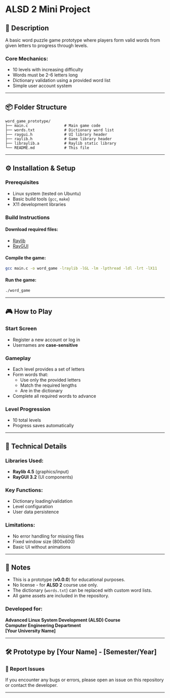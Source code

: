 # ALSD 2 Mini Project

## 📝 Description
A basic word puzzle game prototype where players form valid words from given letters to progress through levels.

### Core Mechanics:
- 10 levels with increasing difficulty
- Words must be 2-6 letters long
- Dictionary validation using a provided word list
- Simple user account system

---

## 📦 Folder Structure
```plaintext
word_game_prototype/
├── main.c                # Main game code
├── words.txt             # Dictionary word list
├── raygui.h              # UI library header
├── raylib.h              # Game library header
├── libraylib.a           # Raylib static library
└── README.md             # This file
```

---

## ⚙️ Installation & Setup
### Prerequisites
- Linux system (tested on Ubuntu)
- Basic build tools (`gcc`, `make`)
- X11 development libraries

### Build Instructions
#### Download required files:
- [Raylib](https://www.raylib.com/)
- [RayGUI](https://github.com/raysan5/raygui)

#### Compile the game:
```bash
gcc main.c -o word_game -lraylib -lGL -lm -lpthread -ldl -lrt -lX11
```

#### Run the game:
```bash
./word_game
```

---

## 🎮 How to Play
### Start Screen
- Register a new account or log in
- Usernames are **case-sensitive**

### Gameplay
- Each level provides a set of letters
- Form words that:
  - Use only the provided letters
  - Match the required lengths
  - Are in the dictionary
- Complete all required words to advance

### Level Progression
- 10 total levels
- Progress saves automatically

---

## 🔧 Technical Details
### Libraries Used:
- **Raylib 4.5** (graphics/input)
- **RayGUI 3.2** (UI components)

### Key Functions:
- Dictionary loading/validation
- Level configuration
- User data persistence

### Limitations:
- No error handling for missing files
- Fixed window size (800x600)
- Basic UI without animations

---

## 📌 Notes
- This is a prototype (**v0.0.0**) for educational purposes.
- No license - for **ALSD 2** course use only.
- The dictionary (`words.txt`) can be replaced with custom word lists.
- All game assets are included in the repository.

### Developed for:
**Advanced Linux System Development (ALSD) Course**  
**Computer Engineering Department**  
**[Your University Name]**

---

## 🛠️ Prototype by **[Your Name]** - **[Semester/Year]**

### 🛑 Report Issues
If you encounter any bugs or errors, please open an issue on this repository or contact the developer.

---
